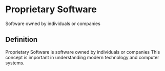 # Proprietary Software

Software owned by individuals or companies

## Definition
Proprietary Software is software owned by individuals or companies This concept is important in understanding modern technology and computer systems.
